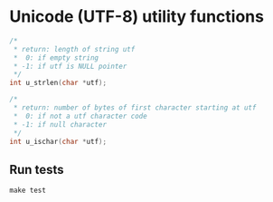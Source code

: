 Unicode (UTF-8) utility functions
=================================

```C
/* 
 * return: length of string utf
 *  0: if empty string
 * -1: if utf is NULL pointer
 */
int u_strlen(char *utf);
```

```C
/* 
 * return: number of bytes of first character starting at utf
 *  0: if not a utf character code
 * -1: if null character
 */
int u_ischar(char *utf);
```

Run tests
---------

    make test
